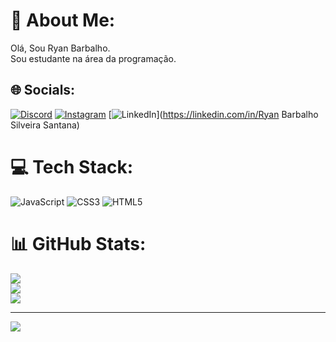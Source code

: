# 💫 About Me:
Olá, Sou Ryan Barbalho.<br>Sou estudante na área da programação. 


## 🌐 Socials:
[![Discord](https://img.shields.io/badge/Discord-%237289DA.svg?logo=discord&logoColor=white)](https://discord.gg/runegard.) [![Instagram](https://img.shields.io/badge/Instagram-%23E4405F.svg?logo=Instagram&logoColor=white)](https://instagram.com/Ry_barbalho) [![LinkedIn](https://img.shields.io/badge/LinkedIn-%230077B5.svg?logo=linkedin&logoColor=white)](https://linkedin.com/in/Ryan Barbalho Silveira Santana) 

# 💻 Tech Stack:
![JavaScript](https://img.shields.io/badge/javascript-%23323330.svg?style=for-the-badge&logo=javascript&logoColor=%23F7DF1E) ![CSS3](https://img.shields.io/badge/css3-%231572B6.svg?style=for-the-badge&logo=css3&logoColor=white) ![HTML5](https://img.shields.io/badge/html5-%23E34F26.svg?style=for-the-badge&logo=html5&logoColor=white)
# 📊 GitHub Stats:
![](https://github-readme-stats.vercel.app/api?username=rybarbalho&theme=vue&hide_border=false&include_all_commits=false&count_private=false)<br/>
![](https://github-readme-streak-stats.herokuapp.com/?user=rybarbalho&theme=vue&hide_border=false)<br/>
![](https://github-readme-stats.vercel.app/api/top-langs/?username=rybarbalho&theme=vue&hide_border=false&include_all_commits=false&count_private=false&layout=compact)

---
[![](https://visitcount.itsvg.in/api?id=rybarbalho&icon=0&color=0)](https://visitcount.itsvg.in)

<!-- Proudly created with GPRM ( https://gprm.itsvg.in ) -->
